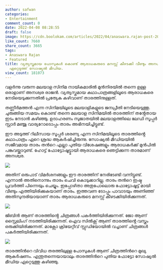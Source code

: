 ```yaml
---
author: safwan
categories:
- Entertainment
comment_count: 0
date: 2022-04-08 08:28:55
draft: false
image: https://cdn.boolokam.com/articles/2022/04/anaswara.rajan-post-2022_04_04_17_28-1-819x1024.jpg
like_count: 7660
share_count: 3665
tags:
- Anaswara Rajan
- Featured
title: വ്യത്യസ്തമായ പോസുകൾ കൊണ്ട് ആരാധകരുടെ മനസ്സ് കീഴടക്കി വീണ്ടും അനശ്വര. ചിത്രങ്ങൾ
  ഏറ്റെടുത്ത് സോഷ്യൽ മീഡിയ.
view_count: 181073
---
```


വളർന്നു വരുന്ന മലയാള സിനിമ നായികമാരിൽ മുൻനിരയിൽ തന്നെ ഉള്ള ഒരാളാണ് അനശ്വര രാജൻ. വ്യത്യസ്തമായ കഥാപാത്രങ്ങളിലൂടെ ആരാധകരെ നേടിയെടുക്കുന്നതിൽ പ്രത്യേക കഴിവാണ് താരത്തിനുള്ളത്.

തണ്ണീർമത്തൻ എന്ന സിനിമയിലൂടെ മലയാളികളുടെ ജനപ്രീതി നേടിയെടുത്തു. ചുരുങ്ങിയ സമയം കൊണ്ട് തന്നെ മലയാള സിനിമയിൽ താരത്തിന് തൻ്റേതായ ഇടം നേടാൻ കഴിഞ്ഞു. ഉദാഹരണം സുജാതയിൽ മലയാളത്തിലെ ലേഡി സൂപ്പർ സ്റ്റാർ മഞ്ജു വാര്യറോടൊപ്പം താരം അഭിനയിച്ചിട്ടുണ്ട്.

ഈ അടുത്ത് റിലീസായ സൂപ്പർ ശരണ്യ എന്ന സിനിമയിലൂടെ താരത്തിൻ്റെ കഥാപാത്രം ഏറെ ശ്രദ്ധ ആകർഷിച്ചിരുന്നു. സോഷ്യൽ മീഡിയയിൽ സജീവമായ താരം തൻറെ എല്ലാ പുതിയ വിശേഷങ്ങളും ആരാധകർക്ക് മുൻപിൽ പങ്കുവയ്ക്കാറുണ്ട്. ഹോട്ട് ഫോട്ടോഷൂട്ട്മായി ആരാധകരെ ഞെട്ടിക്കുന്ന താരമാണ് അനശ്വര.

![](https://cdn.boolokam.com/articles/2022/04/anaswara.rajan-post-2022_04_04_17_28-1-819x1024.jpg)

അതിന് ഒരുപാട് വിമർശനങ്ങളും ഈ താരത്തിന് നേരിടേണ്ടി വന്നിട്ടുണ്ട്. എന്നാൽ അതിനൊന്നും താരം ചെവി കൊടുക്കാറില്ല. താരം തൻറെ ഇഷ്ട പ്രവർത്തി പിന്നെയും ചെയ്യും. ഇപ്പോഴിതാ അതുപോലൊരു ഫോട്ടോഷൂട്ട് മായി വീണ്ടും എത്തിയിരിക്കുകയാണ് താരം. ഇത്തവണ ടോപ്പും പാവാടയും അണിഞ്ഞ് അതിസുന്ദരിയായാണ് താരം ആരാധകരുടെ മനസ്സ് കീഴടക്കിയിരിക്കുന്നത്.

![](https://cdn.boolokam.com/articles/2022/04/anaswara.rajan-post-2022_04_05_17_01-1-818x1024.jpg)

ജിബിൻ ആണ് താരത്തിൻ്റെ ചിത്രങ്ങൾ പകർത്തിയിരിക്കുന്നത്. ജോ ആണ് സ്റ്റൈലിംഗ് നടത്തിയിരിക്കുന്നത്. ഐവ സിൽക്സ് ആണ് താരത്തിൻ്റെ വസ്ത്രം ഒരുക്കിയിരിക്കുന്നത്. മാക്സോ ക്രിയേറ്റീവ് സ്റ്റുഡിയോയിൽ വച്ചാണ് ചിത്രങ്ങൾ പകർത്തിയിരിക്കുന്നത്.

![](https://cdn.boolokam.com/articles/2022/04/anaswara.rajan-photo-2022_04_08_13_55-819x1024.jpg)

താരത്തിൻറെ വിവിധ തരത്തിലുള്ള പോസുകൾ ആണ് ചിത്രത്തിൻറെ മുഖ്യ ആകർഷണം. എന്തുതന്നെയായാലും താരത്തിൻറെ പുതിയ ഫോട്ടോ സോഷ്യൽ മീഡിയ ഏറ്റെടുത്തു കഴിഞ്ഞു.